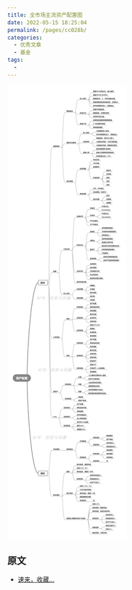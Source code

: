 ```yaml
---
title: 全市场主流资产配置图
date: 2022-05-15 18:25:04
permalink: /pages/cc028b/
categories:
  - 优秀文章
  - 基金
tags:
  -
---
```


![](../../.vuepress/public/img/article/507.png)

## 原文

- [速来，收藏...](https://mp.weixin.qq.com/s/aJ5QvAZz6KYAxzURjmwfHg)
